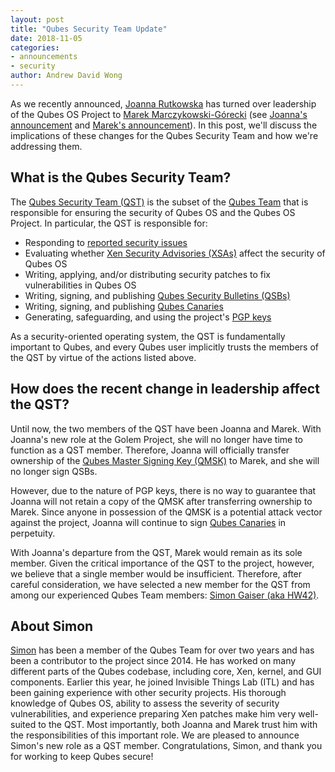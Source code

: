 ```yaml
---
layout: post
title: "Qubes Security Team Update"
date: 2018-11-05
categories:
- announcements
- security
author: Andrew David Wong
---
```


As we recently announced, [Joanna Rutkowska] has turned over leadership of the
Qubes OS Project to [Marek Marczykowski-Górecki] (see [Joanna's announcement]
and [Marek's announcement]). In this post, we'll discuss the implications of
these changes for the Qubes Security Team and how we're addressing them.


What is the Qubes Security Team?
--------------------------------

The [Qubes Security Team (QST)] is the subset of the [Qubes Team] that is
responsible for ensuring the security of Qubes OS and the Qubes OS Project.
In particular, the QST is responsible for:

 - Responding to [reported security issues]
 - Evaluating whether [Xen Security Advisories (XSAs)] affect the security of
   Qubes OS
 - Writing, applying, and/or distributing security patches to fix
   vulnerabilities in Qubes OS
 - Writing, signing, and publishing [Qubes Security Bulletins (QSBs)]
 - Writing, signing, and publishing [Qubes Canaries]
 - Generating, safeguarding, and using the project's [PGP keys]

As a security-oriented operating system, the QST is fundamentally important to
Qubes, and every Qubes user implicitly trusts the members of the QST by virtue
of the actions listed above.


How does the recent change in leadership affect the QST?
--------------------------------------------------------

Until now, the two members of the QST have been Joanna and Marek. With Joanna's
new role at the Golem Project, she will no longer have time to function as a QST
member. Therefore, Joanna will officially transfer ownership of the [Qubes
Master Signing Key (QMSK)] to Marek, and she will no longer sign QSBs.

However, due to the nature of PGP keys, there is no way to guarantee that Joanna
will not retain a copy of the QMSK after transferring ownership to Marek. Since
anyone in possession of the QMSK is a potential attack vector against the
project, Joanna will continue to sign [Qubes Canaries] in perpetuity.

With Joanna's departure from the QST, Marek would remain as its sole member.
Given the critical importance of the QST to the project, however, we believe
that a single member would be insufficient. Therefore, after careful
consideration, we have selected a new member for the QST from among our
experienced Qubes Team members: [Simon Gaiser (aka HW42)][Simon].


About Simon
-----------

[Simon] has been a member of the Qubes Team for over two years and has been a
contributor to the project since 2014. He has worked on many different parts of
the Qubes codebase, including core, Xen, kernel, and GUI components. Earlier
this year, he joined Invisible Things Lab (ITL) and has been gaining experience
with other security projects. His thorough knowledge of Qubes OS, ability to
assess the severity of security vulnerabilities, and experience preparing Xen
patches make him very well-suited to the QST. Most importantly, both Joanna and
Marek trust him with the responsibilities of this important role. We are pleased
to announce Simon's new role as a QST member. Congratulations, Simon, and thank
you for working to keep Qubes secure!

[Joanna Rutkowska]: https://www.qubes-os.org/team/#joanna-rutkowska
[Marek Marczykowski-Górecki]: https://www.qubes-os.org/team/#marek-marczykowski-g%C3%B3recki
[Joanna's Announcement]: https://www.qubes-os.org/news/2018/10/25/the-next-chapter/
[Marek's announcement]: https://www.qubes-os.org/news/2018/10/25/thank-you-joanna/
[Qubes Security Team (QST)]: https://www.qubes-os.org/security/#the-qubes-security-team
[Qubes Team]: https://www.qubes-os.org/team/
[reported security issues]: https://www.qubes-os.org/security/#reporting-security-issues-in-qubes-os
[Xen Security Advisories (XSAs)]: https://www.qubes-os.org/security/xsa/
[Qubes Security Bulletins (QSBs)]: https://www.qubes-os.org/security/bulletins/
[Qubes Canaries]: https://www.qubes-os.org/security/canaries/
[PGP keys]: https://keys.qubes-os.org/keys/
[Qubes Master Signing Key (QMSK)]: https://www.qubes-os.org/security/verifying-signatures/#1-get-the-qubes-master-signing-key-and-verify-its-authenticity
[Simon]: https://www.qubes-os.org/team/#simon-gaiser-aka-hw42

